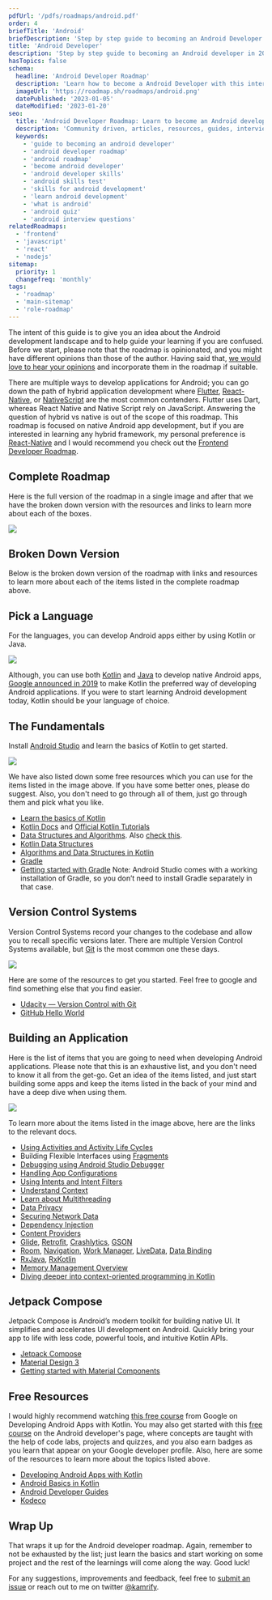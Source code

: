 ```yaml
---
pdfUrl: '/pdfs/roadmaps/android.pdf'
order: 4
briefTitle: 'Android'
briefDescription: 'Step by step guide to becoming an Android Developer in 2023'
title: 'Android Developer'
description: 'Step by step guide to becoming an Android developer in 2023'
hasTopics: false
schema:
  headline: 'Android Developer Roadmap'
  description: 'Learn how to become a Android Developer with this interactive step by step guide in 2023. We also have resources and short descriptions attached to the roadmap items so you can get everything you want to learn in one place.'
  imageUrl: 'https://roadmap.sh/roadmaps/android.png'
  datePublished: '2023-01-05'
  dateModified: '2023-01-20'
seo:
  title: 'Android Developer Roadmap: Learn to become an Android developer'
  description: 'Community driven, articles, resources, guides, interview questions, quizzes for android development. Learn to become a modern Android developer by following the steps, skills, resources and guides listed in this roadmap.'
  keywords:
    - 'guide to becoming an android developer'
    - 'android developer roadmap'
    - 'android roadmap'
    - 'become android developer'
    - 'android developer skills'
    - 'android skills test'
    - 'skills for android development'
    - 'learn android development'
    - 'what is android'
    - 'android quiz'
    - 'android interview questions'
relatedRoadmaps:
  - 'frontend'
  - 'javascript'
  - 'react'
  - 'nodejs'
sitemap:
  priority: 1
  changefreq: 'monthly'
tags:
  - 'roadmap'
  - 'main-sitemap'
  - 'role-roadmap'
---
```

The intent of this guide is to give you an idea about the Android development landscape and to help guide your learning if you are confused. Before we start, please note that the roadmap is opinionated, and you might have different opinions than those of the author. Having said that, [we would love to hear your opinions](https://github.com/kamranahmedse/developer-roadmap/issues/new) and incorporate them in the roadmap if suitable.

There are multiple ways to develop applications for Android; you can go down the path of hybrid application development where [Flutter](https://flutter.dev/), [React-Native](https://reactnative.dev/), or [NativeScript](https://www.nativescript.org/) are the most common contenders. Flutter uses Dart, whereas React Native and Native Script rely on JavaScript. Answering the question of hybrid vs native is out of the scope of this roadmap. This roadmap is focused on native Android app development, but if you are interested in learning any hybrid framework, my personal preference is [React-Native](https://reactnative.dev) and I would recommend you check out the [Frontend Developer Roadmap](/frontend).

## Complete Roadmap

Here is the full version of the roadmap in a single image and after that we have the broken down version with the resources and links to learn more about each of the boxes.

[![](/roadmaps/android/roadmap.svg)](/roadmaps/android/roadmap.png)

## Broken Down Version

Below is the broken down version of the roadmap with links and resources to learn more about each of the items listed in the complete roadmap above.

## Pick a Language

For the languages, you can develop Android apps either by using Kotlin or Java.

[![](/roadmaps/android/pick-language.svg)](/roadmaps/android/pick-language.svg)

Although, you can use both [Kotlin](<https://en.wikipedia.org/wiki/Kotlin_(programming_language)>) and [Java](<https://en.wikipedia.org/wiki/Java_(programming_language)>) to develop native Android apps, [Google announced in 2019](https://android-developers.googleblog.com/2019/05/google-io-2019-empowering-developers-to-build-experiences-on-Android-Play.html) to make Kotlin the preferred way of developing Android applications. If you were to start learning Android development today, Kotlin should be your language of choice.

## The Fundamentals

Install [Android Studio](https://developer.android.com/studio) and learn the basics of Kotlin to get started.

[![](/roadmaps/android/the-fundamentals.png)](/roadmaps/android/the-fundamentals.png)

We have also listed down some free resources which you can use for the items listed in the image above. If you have some better ones, please do suggest. Also, you don't need to go through all of them, just go through them and pick what you like.

- [Learn the basics of Kotlin](https://blog.teamtreehouse.com/absolute-beginners-guide-kotlin)
- [Kotlin Docs](https://kotlinlang.org/docs/reference/basic-syntax.html) and [Official Kotlin Tutorials](https://kotlinlang.org/docs/tutorials/)
- [Data Structures and Algorithms](https://www.studytonight.com/data-structures/introduction-to-data-structures). Also [check this](https://www.tutorialspoint.com/data_structures_algorithms/index.htm).
- [Kotlin Data Structures](https://kotlinlang.org/docs/reference/collections-overview.html)
- [Algorithms and Data Structures in Kotlin](https://github.com/bmaslakov/kotlin-algorithm-club)
- [Gradle](https://docs.gradle.org/current/userguide/what_is_gradle.html)
- [Getting started with Gradle](https://docs.gradle.org/current/userguide/getting_started.html)
  Note: Android Studio comes with a working installation of Gradle, so you don’t need to install Gradle separately in that case.

## Version Control Systems

Version Control Systems record your changes to the codebase and allow you to recall specific versions later. There are multiple Version Control Systems available, but [Git](https://git-scm.com/) is the most common one these days.

[![](/roadmaps/android/git-github.png)](/roadmaps/android/git-github.png)

Here are some of the resources to get you started. Feel free to google and find something else that you find easier.

- [Udacity — Version Control with Git](https://www.udacity.com/course/version-control-with-git--ud123)
- [GitHub Hello World](https://guides.github.com/activities/hello-world/)

## Building an Application

Here is the list of items that you are going to need when developing Android applications. Please note that this is an exhaustive list, and you don't need to know it all from the get-go. Get an idea of the items listed, and just start building some apps and keep the items listed in the back of your mind and have a deep dive when using them.

[![](/roadmaps/android/build-an-application.png)](/roadmaps/android/build-an-application.png)

To learn more about the items listed in the image above, here are the links to the relevant docs.

- [Using Activities and Activity Life Cycles](https://developer.android.com/guide/components/activities/intro-activities)
- Building Flexible Interfaces using [Fragments](https://developer.android.com/guide/components/fragments)
- [Debugging using Android Studio Debugger](https://developer.android.com/studio/debug)
- [Handling App Configurations](https://developer.android.com/work/managed-configurations)
- [Using Intents and Intent Filters](https://developer.android.com/guide/components/intents-filters)
- [Understand Context](https://guides.codepath.com/android/Using-Context)
- [Learn about Multithreading](https://developer.android.com/training/multiple-threads)
- [Data Privacy](https://www.raywenderlich.com/6901838-data-privacy-for-android)
- [Securing Network Data](https://www.raywenderlich.com/5634-securing-network-data-tutorial-for-android)
- [Dependency Injection](https://developer.android.com/training/dependency-injection)
- [Content Providers](https://developer.android.com/guide/topics/providers/content-providers)
- [Glide](https://github.com/bumptech/glide), [Retrofit](https://square.github.io/retrofit/), [Crashlytics](https://firebase.google.com/docs/crashlytics/get-started), [GSON](https://github.com/google/gson)
- [Room](https://developer.android.com/topic/libraries/architecture/room), [Navigation](https://developer.android.com/guide/navigation/navigation-getting-started), [Work Manager](https://developer.android.com/topic/libraries/architecture/workmanager), [LiveData](https://developer.android.com/topic/libraries/architecture/livedata), [Data Binding](https://developer.android.com/topic/libraries/data-binding)
- [RxJava](https://github.com/ReactiveX/RxJava), [RxKotlin](https://github.com/ReactiveX/RxKotlin)
- [Memory Management Overview](https://developer.android.com/topic/performance/memory-overview)
- [Diving deeper into context-oriented programming in Kotlin](https://proandroiddev.com/diving-deeper-into-context-oriented-programming-in-kotlin-3ecb4ec38814)

## Jetpack Compose

Jetpack Compose is Android’s modern toolkit for building native UI. It simplifies and accelerates UI development on Android. Quickly bring your app to life with less code, powerful tools, and intuitive Kotlin APIs.

- [Jetpack Compose](https://developer.android.com/jetpack/compose/documentation)
- [Material Design 3](https://m3.material.io/)
- [Getting started with Material Components](https://m3.material.io/libraries/mdc-android/getting-started)

## Free Resources

I would highly recommend watching [this free course](https://www.udacity.com/course/developing-android-apps-with-kotlin--ud9012) from Google on Developing Android Apps with Kotlin. You may also get started with this [free course](https://developer.android.com/courses/android-basics-kotlin/course) on the Android developer's page, where concepts are taught with the help of code labs, projects and quizzes, and you also earn badges as you learn that appear on your Google developer profile. Also, here are some of the resources to learn more about the topics listed above.

- [Developing Android Apps with Kotlin](https://www.udacity.com/course/developing-android-apps-with-kotlin--ud9012)
- [Android Basics in Kotlin](https://developer.android.com/courses/android-basics-kotlin/course)
- [Android Developer Guides](https://developer.android.com/guide)
- [Kodeco](https://www.kodeco.com)

## Wrap Up

That wraps it up for the Android developer roadmap. Again, remember to not be exhausted by the list; just learn the basics and start working on some project and the rest of the learnings will come along the way. Good luck!

For any suggestions, improvements and feedback, feel free to [submit an issue](https://github.com/kamranahmedse/developer-roadmap) or reach out to me on twitter [@kamrify](https://twitter.com/kamrify).

<!-- @fixme add padding to the container -->

<br /><br /><br />        